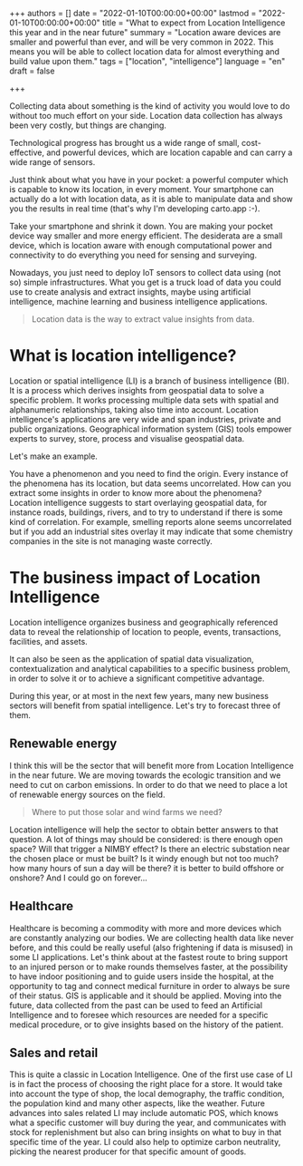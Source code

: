 +++
authors = []
date = "2022-01-10T00:00:00+00:00"
lastmod = "2022-01-10T00:00:00+00:00"
title = "What to expect from Location Intelligence this year and in the near future"
summary = "Location aware devices are smaller and powerful than ever, and will be very common in 2022. This means you will be able to collect location data for almost everything and build value upon them."
tags = ["location", "intelligence"]
language = "en"
draft = false

+++

Collecting data about something is the kind of activity you would love to do without too much effort on your side.
Location data collection has always been very costly, but things are changing.

Technological progress has brought us a wide range of small, cost-effective, and powerful devices, which are location capable and can carry a wide range of sensors.

Just think about what you have in your pocket: a powerful computer which is capable to know its location, in every moment.
Your smartphone can actually do a lot with location data, as it is able to manipulate data and show you the results in real time (that's why I'm developing carto.app :-).

Take your smartphone and shrink it down. You are making your pocket device way smaller and more energy efficient. The desiderata are a small device, which is location aware with enough computational power and connectivity to do everything you need for sensing and surveying.

Nowadays, you just need to deploy IoT sensors to collect data using (not so) simple infrastructures. What you get is a truck load of data you could use to create analysis and extract insights, maybe using artificial intelligence, machine learning and business intelligence applications.

> Location data is the way to extract value insights from data.

# What is location intelligence?

Location or spatial intelligence (LI) is a branch of business intelligence (BI).
It is a process which derives insights from geospatial data to solve a specific problem. It works processing multiple data sets with spatial and alphanumeric relationships, taking also time into account.
Location intelligence's applications are very wide and span industries, private and public organizations.
Geographical information system (GIS) tools empower experts to survey, store, process and visualise geospatial data. 

Let's make an example.

You have a phenomenon and you need to find the origin. Every instance of the phenomena has its location, but data seems uncorrelated. How can you extract some insights in order to know more about the phenomena?
Location intelligence suggests to start overlaying geospatial data, for instance roads, buildings, rivers, and to try to understand if there is some kind of correlation.
For example, smelling reports alone seems uncorrelated but if you add an industrial sites overlay it may indicate that some  chemistry companies in the site is not managing waste correctly.

# The business impact of Location Intelligence

 Location intelligence organizes business and geographically referenced data to reveal the relationship of location to people, events, transactions, facilities, and assets.
 
 It can also be seen as the application of spatial data visualization, contextualization and analytical capabilities to a specific business problem, in order to solve it or to achieve a significant competitive advantage.

During this year, or at most in the next few years, many new business sectors will benefit from spatial intelligence.
Let's try to forecast three of them.

## Renewable energy

I think this will be the sector that will benefit more from Location Intelligence in the near future.
We are moving towards the ecologic transition and we need to cut on carbon emissions. In order to do that we need to place a lot of renewable energy sources on the field.
> Where to put those solar and wind farms we need?

Location intelligence will help the sector to obtain better answers to that question. A lot of things may should be considered: is there enough open space? Will that trigger a NIMBY effect? Is there an electric substation near the chosen place or must be built? Is it windy enough but not too much? how many hours of sun a day will be there? it is better to build offshore or onshore? And I could go on forever...

## Healthcare

Healthcare is becoming a commodity with more and more devices which are constantly analyzing our bodies. We are collecting health data like never before, and this could be really useful (also frightening if data is misused) in some LI applications.
Let's think about at the fastest route to bring support to an injured person or to make rounds themselves faster, at the possibility to have indoor positioning and to guide users inside the hospital, at the opportunity to tag and connect medical furniture in order to always be sure of their status.
GIS is applicable and it should be applied.
Moving into the future, data collected from the past can be used to feed an Artificial Intelligence and to foresee which resources are needed for a specific medical procedure, or to give insights based on the history of the patient.

## Sales and retail

This is quite a classic in Location Intelligence. One of the first use case of LI is in fact the process of choosing the right place for a store. It would take into account the type of shop, the local demography, the traffic condition, the population kind and many other aspects, like the weather.
Future advances into sales related LI may include automatic POS, which knows what a specific customer will buy during the year, and communicates with stock for replenishment but also can bring insights on what to buy in that specific time of the year. LI could also help to optimize carbon neutrality, picking the nearest producer for that specific amount of goods.

